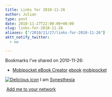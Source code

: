 ```yaml
---
title: Links for 2010-11-26
author: Julian
type: post
date: 2010-11-27T22:00:00+00:00
slug: links-for-2010-11-26 
aliases: ["/2010/11/27/links-for-2010-11-26"]
aktt_notify_twitter:
  - no

---
```

Bookmarks I&#8217;ve shared on 2010-11-26:

  * [Mobipocket eBook Creator][1] 
    [ebook][2] [mobipocket][3] </li> </ul> 
    
    <p class="deliciouslink">
      <a href="https://del.icio.us/synesthesia" title="See all my bookmarks on del.icio.us"><img src="https://www.synesthesia.co.uk/images/deliciousicon.jpg" alt="Delicious icon" /></a>&nbsp;I am <a href="https://del.icio.us/synesthesia" title="See all my bookmarks on del.icio.us">Synesthesia</a>
    </p>
    
    <p class="deliciouslink">
      <a href="https://del.icio.us/network?add=synesthesia" title="Add me to your del.icio.us network"><img src="https://www.synesthesia.co.uk/images/add.gif" alt="" /></a>&nbsp;<a href="https://del.icio.us/network?add=synesthesia" title="Add me to your del.icio.us network">Add me to your network</a>
    </p>

 [1]: https://www.mobipocket.com/en/downloadsoft/productdetailscreator.asp
 [2]: https://delicious.com/synesthesia/ebook
 [3]: https://delicious.com/synesthesia/mobipocket